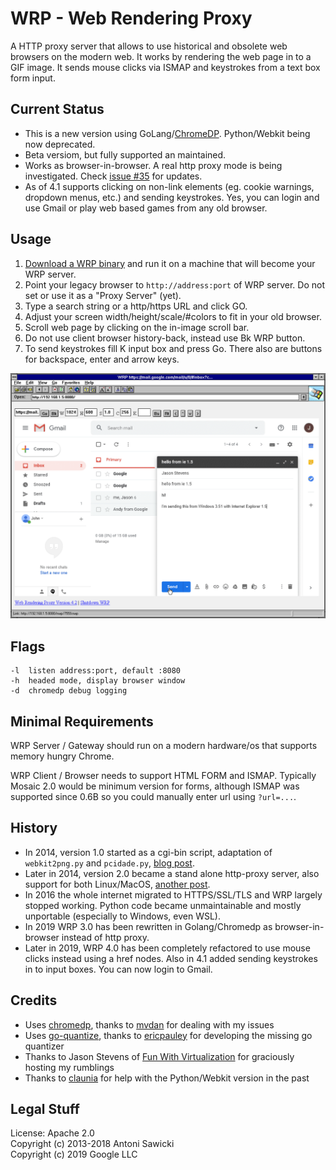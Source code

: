 # WRP - Web Rendering Proxy

A HTTP proxy server that allows to use historical and obsolete web browsers on the modern web. It works by rendering the web page in to a GIF image. It sends mouse clicks via ISMAP and keystrokes from a text box form input.

## Current Status

* This is a new version using GoLang/[ChromeDP](https://github.com/chromedp/chromedp). Python/Webkit being now deprecated.
* Beta versiom, but fully supported an maintained.
* Works as browser-in-browser. A real http proxy mode is being investigated. Check [issue #35](https://github.com/tenox7/wrp/issues/35) for updates.
* As of 4.1 supports clicking on non-link elements (eg. cookie warnings, dropdown menus, etc.) and sending keystrokes. Yes, you can login and use Gmail or play web based games from any old browser.

## Usage	

1. [Download a WRP binary](https://github.com/tenox7/wrp/releases/) and run it on a machine that will become your WRP server.
2. Point your legacy browser to `http://address:port` of WRP server. Do not set or use it as a "Proxy Server" (yet).
3. Type a search string or a http/https URL and click GO.	
4. Adjust your screen width/height/scale/#colors to fit in your old browser.	
5. Scroll web page by clicking on the in-image scroll bar.
6. Do not use client browser history-back, instead use Bk WRP button.
7. To send keystrokes fill K input box and press Go. There also are buttons for backspace, enter and arrow keys.

![Internet Explorer 1.5 doing Gmail](wrp.png)

## Flags
```
-l  listen address:port, default :8080
-h  headed mode, display browser window
-d  chromedp debug logging
```

## Minimal Requirements

WRP Server / Gateway should run on a modern hardware/os that supports memory hungry Chrome. 

WRP Client / Browser needs to support HTML FORM and ISMAP. Typically Mosaic 2.0 would be minimum version for forms, although ISMAP was supported since 0.6B so you could manually enter url using `?url=...`.

## History
* In 2014, version 1.0 started as a cgi-bin script, adaptation of `webkit2png.py` and `pcidade.py`, [blog post](https://virtuallyfun.com/2014/03/03/surfing-modern-web-with-ancient-browsers/).
* Later in 2014, version 2.0 became a stand alone http-proxy server, also support for both Linux/MacOS, [another post](https://virtuallyfun.com/wordpress/2014/03/11/web-rendering-proxy-update//).
* In 2016 the whole internet migrated to HTTPS/SSL/TLS and WRP largely stopped working. Python code became unmaintainable and mostly unportable (especially to Windows, even WSL).
* In 2019 WRP 3.0 has been rewritten in Golang/Chromedp as browser-in-browser instead of http proxy.
* Later in 2019, WRP 4.0 has been completely refactored to use mouse clicks instead using a href nodes. Also in 4.1 added sending keystrokes in to input boxes. You can now login to Gmail.

## Credits 
* Uses [chromedp](https://github.com/chromedp), thanks to [mvdan](https://github.com/mvdan) for dealing with my issues
* Uses [go-quantize](https://github.com/ericpauley/go-quantize), thanks to [ericpauley](https://github.com/ericpauley) for developing the missing go quantizer
* Thanks to Jason Stevens of [Fun With Virtualization](https://virtuallyfun.com/) for graciously hosting my rumblings
* Thanks to [claunia](https://github.com/claunia/) for help with the Python/Webkit version in the past

## Legal Stuff
License: Apache 2.0  
Copyright (c) 2013-2018 Antoni Sawicki  
Copyright (c) 2019 Google LLC
